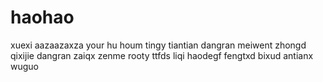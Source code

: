 # haohao
xuexi
aazaazaxza
your hu houm
tingy
tiantian
dangran
meiwent
zhongd
qixijie
dangran
zaiqx
zenme
rooty
ttfds
liqi
haodegf
fengtxd
bixud
antianx
wuguo
